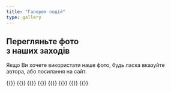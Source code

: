 ```yaml
---
title: "Галерея подій"
type: gallery
---
```

<div class='text-left mt-8 mx-auto container px-6 text-justify mb-20'>
    <h2 class='uppercase text-4xl text-red-600 font-bold py-4 mb-4'>
        Перегляньте фото <br> з наших заходів
    </h2>
    <p class='text-2xl text-gray-600 dark:text-white'>
        Якщо Ви хочете використати наше фото, будь ласка вказуйте <br> автора, або посилання на сайт.
    </p>
</div>

{{<albums>}}
{{<album-item class="hover:opacity-40" src="/albums-cover/mavka.png" photo="Елементів: " length="41" caption="21 березня 2023. Виступ гурту 'Mavka'" gallerylink="https://photos.app.goo.gl/sq5M7fhb4bZwWYbZ7">}}
    {{<album-item src="/albums-cover/Xmas3.png" photo="Елементів: " length="11" caption="26 грудня 2022. Пісочне шоу 'Снігова Королева'" gallerylink="https://photos.app.goo.gl/tS1HfJGwqcsYcHYf6">}}
  {{<album-item src="/albums-cover/home_concert.webp" photo="Елементів: " length="13" caption="17 грудня 2022. Квартирник. Автор: Є.Стецька" gallerylink="https://photos.app.goo.gl/feBC7ZrMJZZ3x4Ka8">}}
 {{<album-item src="/albums-cover/vechorniza.webp" photo="Елементів: " length="16" caption="16 грудня 2022. Вечорниця 'Калита'" gallerylink="https://photos.app.goo.gl/XTRao4knpPbqQhyg9">}}
 {{<album-item src="/albums-cover/vistavka.webp" photo="Елементів: " length="18" caption="4-6 листопада 2022. Виставка" gallerylink="https://photos.app.goo.gl/HDMbGrus6Nd1GaUy9">}}
    {{<album-item src="/albums-cover/hoda_vishivanok.webp" photo="Елементів: " length="29" caption="21 мая 2022. Хода вишиванок" gallerylink="https://photos.app.goo.gl/GqLX6gn5NPsaz5fy9">}}
{{</albums>}}

